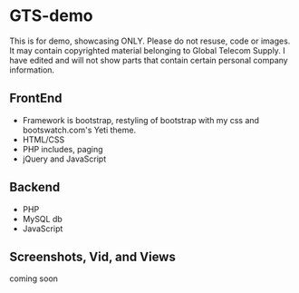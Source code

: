# GTS-demo

This is for demo, showcasing ONLY. Please do not resuse, code or images. It may contain copyrighted material belonging to Global Telecom Supply. I have edited and will not show parts that contain certain personal company information.

## FrontEnd
- Framework is bootstrap, restyling of bootstrap with my css and bootswatch.com's Yeti theme.
- HTML/CSS
- PHP includes, paging
- jQuery and JavaScript

## Backend
- PHP
- MySQL db
- JavaScript


## Screenshots, Vid, and Views
coming soon

